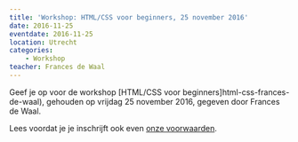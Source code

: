 ```yaml
---
title: 'Workshop: HTML/CSS voor beginners, 25 november 2016'
date: 2016-11-25
eventdate: 2016-11-25
location: Utrecht
categories:
    - Workshop
teacher: Frances de Waal
---
```


Geef je op voor de workshop [HTML/CSS voor beginners]html-css-frances-de-waal), gehouden op vrijdag 25 november 2016, gegeven door Frances de Waal.

Lees voordat je je inschrijft ook even [onze voorwaarden](/nl/activiteiten/workshops/#meer-informatie-voor-deelnemers).
